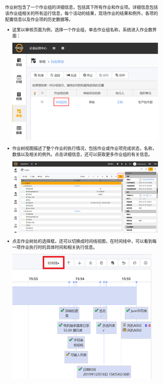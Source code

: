 
作业树包含了一个作业组的详细信息，包括其下所有作业和作业项。详细信息包括该作业组相关的所有运行信息，每个活动的结果，现场作业的结果和例外，各项的配置信息以及作业项的历史数据等。

* 这里以审核页面为例，选择一个作业组，单击作业组名称，系统进入作业数界面：

  ![web](/static/docimg/zuoyeshu1.png)

* 作业树视图描述了整个作业的执行情况，包括作业或作业项完成状态，名称，数值以及相关的例外。点击详细信息，还可以获取更多作业组的有关信息。

  ![web](/static/docimg/zuoyeshu2.png)

* 点击作业树处的选择框，还可以切换成时间线视图，在时间线中，可以看到每一项作业执行时的具体时间和相关执行信息。

  ![web](/static/docimg/zuoyeshu3.png)
  